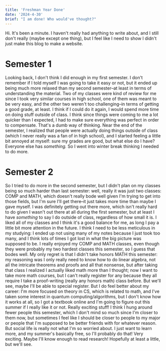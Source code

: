 ```yaml
---
title: 'Freshman Year Done'
date: '2024-4-30'
brief: "I am done! Who would've thought?"
---
```

Hi. It's been a minute. I haven't really had anything to write about, and I still don't really (maybe except one thing), but I feel like I need to show I didn't just make this blog to make a website.
# Semester 1
Looking back, I don't think I did enough in my first semester. I don't remember if I told myself I was going to take it easy or not, but it ended up being much more relaxed than my second semester–at least in terms of understanding the material. Two of my classes were kind of review for me since I took very similar courses in high school, one of them was meant to be very easy, and the other two weren't too challenging–in terms of getting a good grade, at least. I think if I could do it again, I would spend more time on doing stuff outside of class. I think since things were coming to me a lot quicker than I expected, I had to make sure everything was perfect in order to compensate. That's a dumb way of thinking. Near the end of the semester, I realized that people were actually doing things outside of class (which I never really was a fan of in high school), and I started feeling a little bit annoyed at myself: sure my grades are good, but what else do I have? Everyone else has *something.* So I went into winter break thinking I needed to do more.
# Semester 2
So I tried to do more in the second semester, but I didn't plan on my classes being so much harder than last semester: well, really it was just two classes: COMP and MATH, which doesn't really bode well given I'm trying to get into those fields, but I'm sure I'll get there–it just takes more time than maybe I gave myself. I was definitely getting out there more, which isn't really hard to do given I wasn't out there at all during the first semester, but at least I have *something* to say I do outside of class, regardless of how small it is. I liked all of my classes and I think it's a good balance for me, as long I pay a little bit more attention in the future. I think I need to be less meticulous in my studying: I ended up not using many of my notes because I just took too many, and I think lots of times I got lost in what the big picture was supposed to be. I really enjoyed my COMP and MATH classes, even though they were probably my two hardest classes this semester, so I guess that bodes well. My only regret is that I didn't take honors MATH this semester: my reasoning was I only really need to know how to do linear algebra, not all the intricate theorems and proofs and all that nonsense, but after taking that class I realized I actually liked math more than I thought; now I want to take more math courses, but I can't really register for any because they all require I take a proof-writing (really any honors math) class before. But we'll see, maybe I'll be able to special register. But I do feel better about my career: I'm more focused on theory in CS, which is related to math, and I've taken some interest in quantum computing/algorithms, but I don't know how it works at all, so I got a textbook online and I'm going to figure out this summer if I really like it or not. Really exciting stuff! I think I hung around fewer people this semester, which I don't mind so much since I'm closer to them now, but sometimes I feel like I should be closer to people to my major or people that I'm supposed to be better friends with for whatever reason. But social life is really not what I'm so worried about. I just want to learn more, and my summer's basically free, so I'll probably do that! Very exciting. Maybe I'll know enough to read research! Hopefully at least a little, but we'll see.
